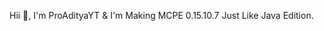 Hii 👋, I'm ProAdityaYT & I'm Making MCPE 0.15.10.7 Just Like Java Edition.

<!---
ProAditya9999/ProAditya9999 is a ✨ special ✨ repository because its `README.md` (this file) appears on your GitHub profile.
You can click the Preview link to take a look at your changes.
--->
